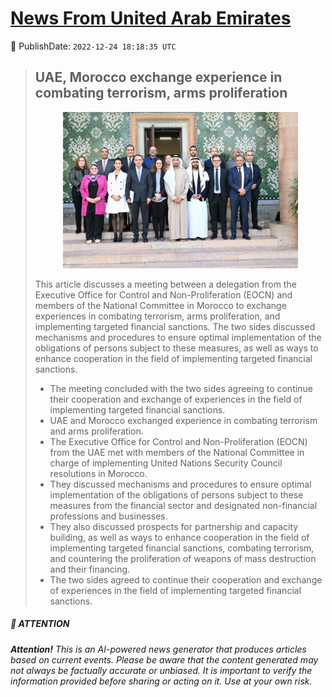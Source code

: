[News From United Arab Emirates](https://github.com/UAE-Camel/News)
==========


📆 PublishDate: `2022-12-24 18:18:35 UTC`


> ## UAE, Morocco exchange experience in combating terrorism, arms proliferation
> <p align="center"><img height="250" src="https://github.com/UAE-Camel/News/raw/main/images/1395303114062.jpg"></p
> 
> This article discusses a meeting between a delegation from the Executive Office for Control and Non-Proliferation (EOCN) and members of the National Committee in Morocco to exchange experiences in combating terrorism, arms proliferation, and implementing targeted financial sanctions. The two sides discussed mechanisms and procedures to ensure optimal implementation of the obligations of persons subject to these measures, as well as ways to enhance cooperation in the field of implementing targeted financial sanctions.
> 
> - The meeting concluded with the two sides agreeing to continue their cooperation and exchange of experiences in the field of implementing targeted financial sanctions.
> - UAE and Morocco exchanged experience in combating terrorism and arms proliferation.
> - The Executive Office for Control and Non-Proliferation (EOCN) from the UAE met with members of the National Committee in charge of implementing United Nations Security Council resolutions in Morocco.
> - They discussed mechanisms and procedures to ensure optimal implementation of the obligations of persons subject to these measures from the financial sector and designated non-financial professions and businesses.
> - They also discussed prospects for partnership and capacity building, as well as ways to enhance cooperation in the field of implementing targeted financial sanctions, combating terrorism, and countering the proliferation of weapons of mass destruction and their financing.
> - The two sides agreed to continue their cooperation and exchange of experiences in the field of implementing targeted financial sanctions.


##### 📝 ATTENTION

###### **Attention!** This is an AI-powered news generator that produces articles based on current events. Please be aware that the content generated may not always be factually accurate or unbiased. It is important to verify the information provided before sharing or acting on it. Use at your own risk.
